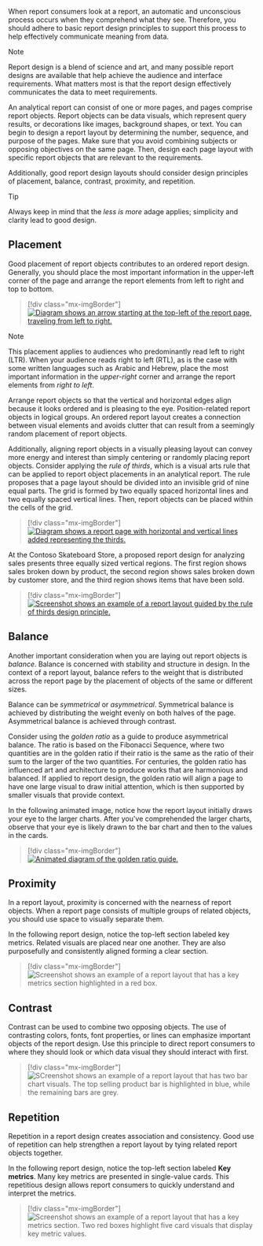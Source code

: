 When report consumers look at a report, an automatic and unconscious process occurs when they comprehend what they see. Therefore, you should adhere to basic report design principles to support this process to help effectively communicate meaning from data.

> [!NOTE]
> Report design is a blend of science and art, and many possible report designs are available that help achieve the audience and interface requirements. What matters most is that the report design effectively communicates the data to meet requirements.

An analytical report can consist of one or more pages, and pages comprise report objects. Report objects can be data visuals, which represent query results, or decorations like images, background shapes, or text. You can begin to design a report layout by determining the number, sequence, and purpose of the pages. Make sure that you avoid combining subjects or opposing objectives on the same page. Then, design each page layout with specific report objects that are relevant to the requirements.

Additionally, good report design layouts should consider design principles of placement, balance, contrast, proximity, and repetition.

> [!TIP]
> Always keep in mind that the *less is more* adage applies; simplicity and clarity lead to good design.

## Placement

Good placement of report objects contributes to an ordered report design. Generally, you should place the most important information in the upper-left corner of the page and arrange the report elements from left to right and top to bottom.

> [!div class="mx-imgBorder"]
> [![Diagram shows an arrow starting at the top-left of the report page, traveling from left to right.](../media/2-placement-left-to-right.png)](../media/2-placement-left-to-right.png#lightbox)

> [!NOTE]
> This placement applies to audiences who predominantly read left to right (LTR). When your audience reads right to left (RTL), as is the case with some written languages such as Arabic and Hebrew, place the most important information in the *upper-right* corner and arrange the report elements from *right to left*.

Arrange report objects so that the vertical and horizontal edges align because it looks ordered and is pleasing to the eye. Position-related report objects in logical groups. An ordered report layout creates a connection between visual elements and avoids clutter that can result from a seemingly random placement of report objects.

Additionally, aligning report objects in a visually pleasing layout can convey more energy and interest than simply centering or randomly placing report objects. Consider applying the *rule of thirds*, which is a visual arts rule that can be applied to report object placements in an analytical report. The rule proposes that a page layout should be divided into an invisible grid of nine equal parts. The grid is formed by two equally spaced horizontal lines and two equally spaced vertical lines. Then, report objects can be placed within the cells of the grid.

> [!div class="mx-imgBorder"]
> [![Diagram shows a report page with horizontal and vertical lines added representing the thirds.](../media/3-rule-of-thirds.png)](../media/3-rule-of-thirds.png#lightbox)

At the Contoso Skateboard Store, a proposed report design for analyzing sales presents three equally sized vertical regions. The first region shows sales broken down by product, the second region shows sales broken down by customer store, and the third region shows items that have been sold.

> [!div class="mx-imgBorder"]
> [![Screenshot shows an example of a report layout guided by the rule of thirds design principle.](../media/4-report-design-rule-of-thirds.png)](../media/4-report-design-rule-of-thirds.png#lightbox)

## Balance

Another important consideration when you are laying out report objects is *balance*. Balance is concerned with stability and structure in design. In the context of a report layout, balance refers to the weight that is distributed across the report page by the placement of objects of the same or different sizes.

Balance can be *symmetrical* or *asymmetrical*. Symmetrical balance is achieved by distributing the weight evenly on both halves of the page. Asymmetrical balance is achieved through contrast.

Consider using the *golden ratio* as a guide to produce asymmetrical balance. The ratio is based on the Fibonacci Sequence, where two quantities are in the golden ratio if their ratio is the same as the ratio of their sum to the larger of the two quantities. For centuries, the golden ratio has influenced art and architecture to produce works that are harmonious and balanced. If applied to report design, the golden ratio will align a page to have one large visual to draw initial attention, which is then supported by smaller visuals that provide context.

In the following animated image, notice how the report layout initially draws your eye to the larger charts. After you've comprehended the larger charts, observe that your eye is likely drawn to the bar chart and then to the values in the cards.

> [!div class="mx-imgBorder"]
> [![Animated diagram of the golden ratio guide.](../media/5-golden-ratio.gif)](../media/5-golden-ratio.gif#lightbox)

## Proximity

In a report layout, proximity is concerned with the nearness of report objects. When a report page consists of multiple groups of related objects, you should use space to visually separate them.

In the following report design, notice the top-left section labeled key metrics. Related visuals are placed near one another. They are also purposefully and consistently aligned forming a clear section.

> [!div class="mx-imgBorder"]
> ![Screenshot shows an example of a report layout that has a key metrics section highlighted in a red box.](../media/6-report-design-proximity.png)

## Contrast

Contrast can be used to combine two opposing objects. The use of contrasting colors, fonts, font properties, or lines can emphasize important objects of the report design. Use this principle to direct report consumers to where they should look or which data visual they should interact with first.

> [!div class="mx-imgBorder"]
> ![SCreenshot shows an example of a report layout that has two bar chart visuals. The top selling product bar is highlighted in blue, while the remaining bars are grey.](../media/7-report-design-contrast.png)

## Repetition

Repetition in a report design creates association and consistency. Good use of repetition can help strengthen a report layout by tying related report objects together.

In the following report design, notice the top-left section labeled **Key metrics**. Many key metrics are presented in single-value cards. This repetitious design allows report consumers to quickly understand and interpret the metrics.

> [!div class="mx-imgBorder"]
> ![Screenshot shows an example of a report layout that has a key metrics section. Two red boxes highlight five card visuals that display key metric values.](../media/8-report-design-repetition.png)